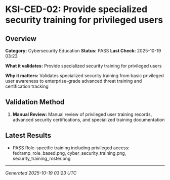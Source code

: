 # KSI-CED-02: Provide specialized security training for privileged users

## Overview

**Category:** Cybersecurity Education
**Status:** PASS
**Last Check:** 2025-10-19 03:23

**What it validates:** Provide specialized security training for privileged users

**Why it matters:** Validates specialized security training from basic privileged user awareness to enterprise-grade advanced threat training and certification tracking

## Validation Method

1. **Manual Review:** Manual review of privileged user training records, advanced security certifications, and specialized training documentation

## Latest Results

- PASS Role-specific training including privileged access: fedramp_role_based.png, cyber_security_training.png, security_training_roster.png

---
*Generated 2025-10-19 03:23 UTC*